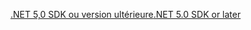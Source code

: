 [<span data-ttu-id="6be3b-101">.NET 5,0 SDK ou version ultérieure</span><span class="sxs-lookup"><span data-stu-id="6be3b-101">.NET 5.0 SDK or later</span></span>](https://dotnet.microsoft.com/download/dotnet/5.0)
